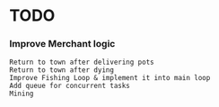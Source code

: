 # TODO

### Improve Merchant logic
	Return to town after delivering pots
	Return to town after dying
	Improve Fishing Loop & implement it into main loop
	Add queue for concurrent tasks
 	Mining

 ###
